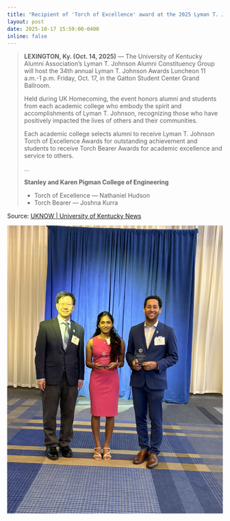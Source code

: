 ```yaml
---
title: "Recipient of 'Torch of Excellence' award at the 2025 Lyman T. Johnson Awards Luncheon."
layout: post
date: 2025-10-17 15:59:00-0400
inline: false
---
```


> **LEXINGTON, Ky. (Oct. 14, 2025)** — The University of Kentucky Alumni Association’s Lyman T. Johnson Alumni Constituency Group will host the 34th annual Lyman T. Johnson Awards Luncheon 11 a.m.-1 p.m. Friday, Oct. 17, in the Gatton Student Center Grand Ballroom. 
>
> Held during UK Homecoming, the event honors alumni and students from each academic college who embody the spirit and accomplishments of Lyman T. Johnson, recognizing those who have positively impacted the lives of others and their communities. 
>
> Each academic college selects alumni to receive Lyman T. Johnson Torch of Excellence Awards for outstanding achievement and students to receive Torch Bearer Awards for academic excellence and service to others.
>
> ...
> 
> **Stanley and Karen Pigman College of Engineering**
> - Torch of Excellence — Nathaniel Hudson 
> - Torch Bearer — Joshna Kurra 

Source: [UKNOW \| University of Kentucky News](https://uknow.uky.edu/campus-news/uk-alumni-association-hosts-34th-annual-lyman-t-johnson-awards-luncheon)


<div class="text-center pt-5">
    <img 
    alt="Picture of Dr. Nathaniel Hudson attending the 34th Lyman T. Johnson Award Lucheon to receive the Torch of Excellence award, alongside Joshna Kurra who received the Torch Bearer award."
    src="/assets/img/lyman-t-johnson-luncheon.jpeg" 
    class="w-100 img-fluid data-zoomable">
</div>
